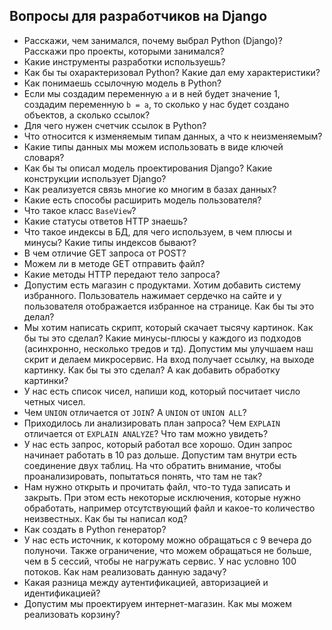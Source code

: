 ## Вопросы для разработчиков на Django

* Расскажи, чем занимался, почему выбрал Python (Django)? Расскажи про проекты, которыми занимался?
* Какие инструменты разработки используешь?
* Как бы ты охарактеризовал Python? Какие дал ему характеристики?
* Как понимаешь ссылочную модель в Python?
* Если мы создадим переменную `a` и в ней будет значение 1, создадим переменную `b = a`, то сколько у нас будет создано объектов, а сколько ссылок?
* Для чего нужен счетчик ссылок в Python?
* Что относится к изменяемым типам данных, а что к неизменяемым?
* Какие типы данных мы можем использовать в виде ключей словаря?
* Как бы ты описал модель проектирования Django? Какие конструкции использует Django?
* Как реализуется связь многие ко многим в базах данных?
* Какие есть способы расширить модель пользователя?
* Что такое класс `BaseView`?
* Какие статусы ответов HTTP знаешь?
* Что такое индексы в БД, для чего используем, в чем плюсы и минусы? Какие типы индексов бывают?
* В чем отличие GET запроса от POST?
* Можем ли в методе GET отправить файл?
* Какие методы HTTP передают тело запроса?
* Допустим есть магазин с продуктами. Хотим добавить систему избранного. Пользователь нажимает сердечко на сайте и у пользователя отображается избранное на странице. Как бы ты это делал?
* Мы хотим написать скрипт, который скачает тысячу картинок. Как бы ты это сделал? Какие минусы-плюсы у каждого из подходов (асинхронно, несколько тредов и тд). Допустим мы улучшаем наш скрит и делаем микросервис. На вход получает ссылку, на выходе картинку. Как бы ты это сделал? А как добавить обработку картинки?
* У нас есть список чисел, напиши код, который посчитает число четных чисел.
* Чем `UNION` отличается от `JOIN`? А `UNION` от `UNION ALL`?
* Приходилось ли анализировать план запроса? Чем `EXPLAIN` отличается от `EXPLAIN ANALYZE`? Что там можно увидеть?
* У нас есть запрос, который работал все хорошо. Один запрос начинает работать в 10 раз дольше. Допустим там внутри есть соединение двух таблиц. На что обратить внимание, чтобы проанализировать, попытаться понять, что там не так?
* Нам нужно открыть и прочитать файл, что-то туда записать и закрыть. При этом есть некоторые исключения, которые нужно обработать, например отсутствующий файл и какое-то количество неизвестных. Как бы ты написал код?
* Как создать в Python генератор?
* У нас есть источник, к которому можно обращаться с 9 вечера до полуночи. Также ограничение, что можем обращаться не больше, чем в 5 сессий, чтобы не нагружать сервис. У нас условно 100 потоков. Как нам реализовать данную задачу?
* Какая разница между аутентификацией, авторизацией и идентификацией?
* Допустим мы проектируем интернет-магазин. Как мы можем реализовать корзину?
